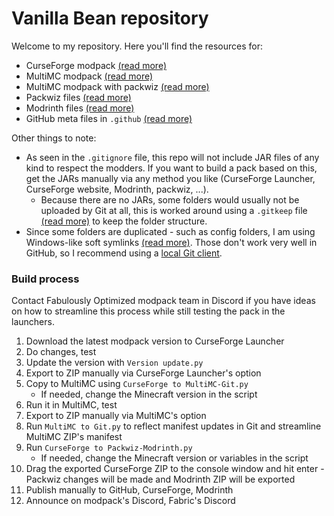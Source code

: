 # Vanilla Bean repository

Welcome to my repository.
Here you'll find the resources for:

* CurseForge modpack [(read more)](https://support.curseforge.com/en/support/solutions/articles/9000196904-creating-a-custom-profile)
* MultiMC modpack [(read more)](https://github.com/MultiMC/MultiMC5/wiki/Instance-settings)
* MultiMC modpack with packwiz [(read more)](https://github.com/comp500/packwiz#packwiz-installer-for-pack-installation)
* Packwiz files [(read more)](https://github.com/comp500/packwiz#packwiz)
* Modrinth files [(read more)](https://github.com/Madis0/fabulously-optimized/issues/63)
* GitHub meta files in `.github` [(read more)](https://stackoverflow.com/a/61301254)

Other things to note:

* As seen in the `.gitignore` file, this repo will not include JAR files of any kind to respect the modders. If you want to build a pack based on this, get the JARs manually via any method you like (CurseForge Launcher, CurseForge website, Modrinth, packwiz, ...).
   * Because there are no JARs, some folders would usually not be uploaded by Git at all, this is worked around using a `.gitkeep` file [(read more)](https://stackoverflow.com/a/7229996) to keep the folder structure.
* Since some folders are duplicated - such as config folders, I am using Windows-like soft symlinks [(read more)](https://blogs.windows.com/windowsdeveloper/2016/12/02/symlinks-windows-10/). Those don't work very well in GitHub, so I recommend using a [local Git client](https://desktop.github.com).

### Build process

Contact Fabulously Optimized modpack team in Discord if you have ideas on how to streamline this process while still testing the pack in the launchers.

1. Download the latest modpack version to CurseForge Launcher
2. Do changes, test
3. Update the version with `Version update.py`
4. Export to ZIP manually via CurseForge Launcher's option
5. Copy to MultiMC using `CurseForge to MultiMC-Git.py`
   * If needed, change the Minecraft version in the script
6. Run it in MultiMC, test
7. Export to ZIP manually via MultiMC's option
8. Run `MultiMC to Git.py` to reflect manifest updates in Git and streamline MultiMC ZIP's manifest 
9. Run `CurseForge to Packwiz-Modrinth.py`
   * If needed, change the Minecraft version or variables in the script
10. Drag the exported CurseForge ZIP to the console window and hit enter - Packwiz changes will be made and Modrinth ZIP will be exported
11. Publish manually to GitHub, CurseForge, Modrinth
12. Announce on modpack's Discord, Fabric's Discord
